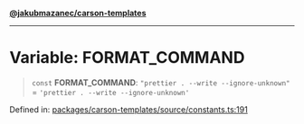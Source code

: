 [**@jakubmazanec/carson-templates**](../README.md)

---

# Variable: FORMAT_COMMAND

> `const` **FORMAT_COMMAND**: `"prettier . --write --ignore-unknown"` =
> `'prettier . --write --ignore-unknown'`

Defined in:
[packages/carson-templates/source/constants.ts:191](https://github.com/jakubmazanec/tools/blob/76a9140b954a789a6120dd2126b179ec0180d7e9/packages/carson-templates/source/constants.ts#L191)

